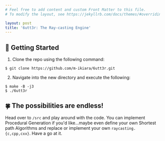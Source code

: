 ```yaml
---
# Feel free to add content and custom Front Matter to this file.
# To modify the layout, see https://jekyllrb.com/docs/themes/#overriding-theme-defaults

layout: post
title: '6utt3r: The Ray-casting Engine'
---
```


## 🧈 Getting Started

1. Clone the repo using the following command:

```console
$ git clone https://github.com/m-ikiara/6utt3r.git
```
2. Navigate into the new directory and execute the following:

```console
$ make -B -j3
$ ./6utt3r
```
## 🍀 The possibilities are endless!

Head over to `/src` and play around with the code. You can implement Procedural Generation if you'd like...maybe even define your own Shortest path Algorithms and replace or implement your own `raycasting.{c,cpp,cxx}`. Have a go at it.
